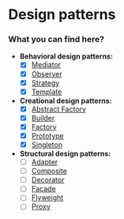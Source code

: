 # Design patterns

### What you can find here?

* **Behavioral design patterns:**
  * [x] [Mediator](https://github.com/mzlnk/java-from-zero-to-hero/tree/master/good-practises/design-patterns/behavioral/mediator "mediator")
  * [x] [Observer](https://github.com/mzlnk/java-from-zero-to-hero/tree/master/good-practises/design-patterns/behavioral/observer "observer")
  * [x] [Strategy](https://github.com/mzlnk/java-from-zero-to-hero/tree/master/good-practises/design-patterns/behavioral/strategy "strategy")
  * [x] [Template](https://github.com/mzlnk/java-from-zero-to-hero/tree/master/good-practises/design-patterns/behavioral/template "template")
  
* **Creational design patterns:**
  * [x] [Abstract Factory](https://github.com/mzlnk/java-from-zero-to-hero/tree/master/good-practises/design-patterns/creational/abstractfactory "abstract factory")
  * [x] [Builder](https://github.com/mzlnk/java-from-zero-to-hero/tree/master/good-practises/design-patterns/creational/builder "builder")
  * [x] [Factory](https://github.com/mzlnk/java-from-zero-to-hero/tree/master/good-practises/design-patterns/creational/factory "factory")
  * [x] [Prototype](https://github.com/mzlnk/java-from-zero-to-hero/tree/master/good-practises/design-patterns/creational/prototype "prototype")
  * [x] [Singleton](https://github.com/mzlnk/java-from-zero-to-hero/tree/master/good-practises/design-patterns/creational/singleton "singleton")
  
* **Structural design patterns:**
  * [ ] [Adapter](https://github.com/mzlnk/java-from-zero-to-hero/tree/master/good-practises/design-patterns/structural/adapter "adapter")
  * [ ] [Composite](https://github.com/mzlnk/java-from-zero-to-hero/tree/master/good-practises/design-patterns/structural/composite "composite")
  * [ ] [Decorator](https://github.com/mzlnk/java-from-zero-to-hero/tree/master/good-practises/design-patterns/structural/decorator "decorator")
  * [ ] [Facade](https://github.com/mzlnk/java-from-zero-to-hero/tree/master/good-practises/design-patterns/structural/facade "facade")
  * [ ] [Flyweight](https://github.com/mzlnk/java-from-zero-to-hero/tree/master/good-practises/design-patterns/structural/flyweight "flyweight")
  * [ ] [Proxy](https://github.com/mzlnk/java-from-zero-to-hero/tree/master/good-practises/design-patterns/structural/proxy "proxy")
